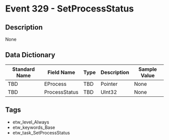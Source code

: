 # Event 329 - SetProcessStatus

## Description
None

## Data Dictionary
|Standard Name|Field Name|Type|Description|Sample Value|
|---|---|---|---|---|
|TBD|EProcess|TBD|Pointer|None|None|
|TBD|ProcessStatus|TBD|UInt32|None|None|

## Tags
* etw_level_Always
* etw_keywords_Base
* etw_task_SetProcessStatus